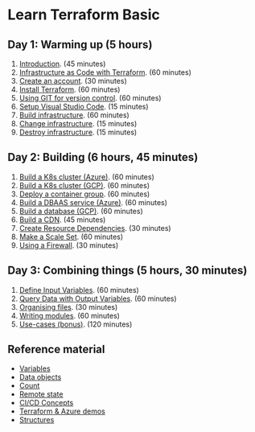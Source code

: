 # Learn Terraform Basic

## Day 1: Warming up (5 hours)

1. [Introduction](introduction.md). (45 minutes)
2. [Infrastructure as Code with Terraform](infrastructure-as-code-with-terraform.md). (60 minutes)
3. [Create an account](create-an-account.md). (30 minutes)
4. [Install Terraform](install-terraform.md). (60 minutes)
5. [Using GIT for version control](using-git-for-version-control.md). (60 minutes)
6. [Setup Visual Studio Code](visual-studio-code.md). (15 minutes)
7. [Build infrastructure](build-infrastructure.md). (60 minutes)
8. [Change infrastructure](change-infrastructure.md). (15 minutes)
9. [Destroy infrastructure](destroy-infrastructure.md). (15 minutes)

## Day 2: Building (6 hours, 45 minutes)

1. [Build a K8s cluster (Azure)](build-infrastructure-k8s-cluster-azure.md). (60 minutes)
2. [Build a K8s cluster (GCP)](build-infrastructure-k8s-cluster-gcp.md). (60 minutes)
3. [Deploy a container group](build-infrastructure-container-group.md). (60 minutes)
4. [Build a DBAAS service (Azure)](build-infrastructure-dbaas.md). (60 minutes)
5. [Build a database (GCP)](build-infrastructure-sql-db.md). (60 minutes)
6. [Build a CDN](build-infrastructure-cdn-endpoint.md). (45 minutes)
7. [Create Resource Dependencies](create-resource-dependencies.md). (30 minutes)
8. [Make a Scale Set](build-infrastructure-scale-set.md). (60 minutes)
9. [Using a Firewall](build-infrastructure-firewall.md). (30 minutes)

## Day 3: Combining things (5 hours, 30 minutes)

1. [Define Input Variables](define-input-variables.md). (60 minutes)
2. [Query Data with Output Variables](query-data-with-output-variables.md). (60 minutes)
3. [Organising files](organizing-files.md). (30 minutes)
4. [Writing modules](writing-modules.md). (60 minutes)
5. [Use-cases (bonus)](use-cases.md). (120 minutes)

## Reference material

- [Variables](variables.md)
- [Data objects](data.md)
- [Count](count.md)
- [Remote state](remote-state.md)
- [CI/CD Concepts](ci-cd-concepts.md)
- [Terraform & Azure demos](https://github.com/stacksimplify/hashicorp-certified-terraform-associate-on-azure)
- [Structures](structures.md)
